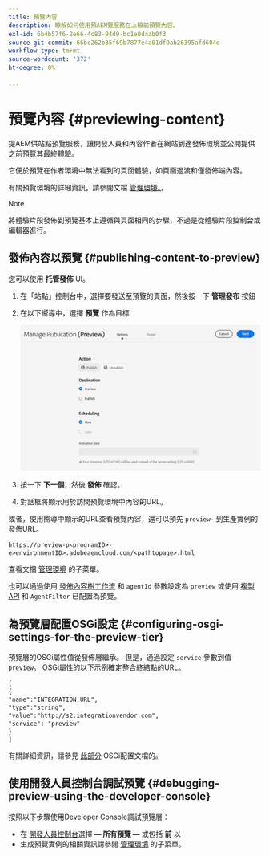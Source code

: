 ```yaml
---
title: 預覽內容
description: 瞭解如何使用預AEM覽服務在上線前預覽內容。
exl-id: 6b4b57f6-2e66-4c83-94d9-bc1e0daab0f3
source-git-commit: 66bc262b35f69b7877e4a01df9ab26395afd604d
workflow-type: tm+mt
source-wordcount: '372'
ht-degree: 0%

---
```



# 預覽內容 {#previewing-content}

提AEM供站點預覽服務，讓開發人員和內容作者在網站到達發佈環境並公開提供之前預覽其最終體驗。

它便於預覽在作者環境中無法看到的頁面體驗，如頁面過渡和僅發佈端內容。

有關預覽環境的詳細資訊，請參閱文檔 [管理環境。](/help/implementing/cloud-manager/manage-environments.md#access-preview-service)。

>[!NOTE]
>
>將體驗片段發佈到預覽基本上遵循與頁面相同的步驟，不過是從體驗片段控制台或編輯器進行。

## 發佈內容以預覽 {#publishing-content-to-preview}

您可以使用 **托管發佈** UI。

1. 在「站點」控制台中，選擇要發送至預覽的頁面，然後按一下 **管理發布** 按鈕
1. 在以下嚮導中，選擇 **預覽** 作為目標

   ![托管出版物](/help/sites-cloud/authoring/assets/previewmanagedpublication.png)

1. 按一下 **下一個**，然後 **發佈** 確認。

1. 對話框將顯示用於訪問預覽環境中內容的URL。


或者，使用嚮導中顯示的URL查看預覽內容，還可以預先 `preview-` 到生產實例的發佈URL。

```
https://preview-p<programID>-e>environmentID>.adobeaemcloud.com/<pathtopage>.html
```

查看文檔 [管理環境](/help/implementing/cloud-manager/manage-environments.md) 的子菜單。

也可以通過使用 [發佈內容樹工作流](/help/operations/replication.md#publish-content-tree-workflow) 和 `agentId` 參數設定為 `preview` 或使用 [複製API](/help/operations/replication.md#replication-api) 和 `AgentFilter` 已配置為預覽。

## 為預覽層配置OSGi設定 {#configuring-osgi-settings-for-the-preview-tier}

預覽層的OSGi屬性值從發佈層繼承。 但是，通過設定 `service` 參數到值 `preview`。 OSGi屬性的以下示例確定整合終結點的URL。

```
[
{
"name":"INTEGRATION_URL",
"type":"string",
"value":"http://s2.integrationvendor.com",
"service": "preview"
}
]
```

有關詳細資訊，請參見 [此部分](/help/implementing/deploying/configuring-osgi.md#author-vs-publish-configuration) OSGi配置文檔的。

## 使用開發人員控制台調試預覽 {#debugging-preview-using-the-developer-console}

按照以下步驟使用Developer Console調試預覽層：

* 在 [開發人員控制台](/help/implementing/developing/introduction/development-guidelines.md#aem-as-a-cloud-service-development-tools)選擇 **— 所有預覽 —** 或包括 **前** 以
* 生成預覽實例的相關資訊請參閱 [管理環境](/help/implementing/cloud-manager/manage-environments.md) 的子菜單。

